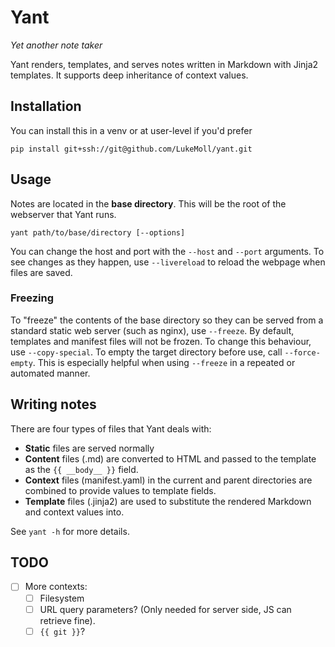 Yant
===

*Yet another note taker*

Yant renders, templates, and serves notes written in Markdown with Jinja2 templates. It supports deep inheritance of context values.

## Installation
You can install this in a venv or at user-level if you'd prefer
```
pip install git+ssh://git@github.com/LukeMoll/yant.git
```

## Usage
Notes are located in the **base directory**. This will be the root of the webserver that Yant runs.
```
yant path/to/base/directory [--options]
```
You can change the host and port with the `--host` and `--port` arguments. To see changes as they happen, use `--livereload` to reload the webpage when files are saved.

### Freezing
To "freeze" the contents of the base directory so they can be served from a standard static web server (such as nginx), use `--freeze`. By default, templates and manifest files will not be frozen. To change this behaviour, use `--copy-special`. To empty the target directory before use, call `--force-empty`. This is especially helpful when using `--freeze` in a repeated or automated manner.

## Writing notes
There are four types of files that Yant deals with:
 - **Static** files are served normally
 - **Content** files (.md) are converted to HTML and passed to the template as the `{{ __body__ }}` field.
 - **Context** files (manifest.yaml) in the current and parent directories are combined to provide values to template fields.
 - **Template** files (.jinja2) are used to substitute the rendered Markdown and context values into. 

See `yant -h` for more details.

## TODO

- [ ] More contexts:
  - [ ] Filesystem
  - [ ] URL query parameters? (Only needed for server side, JS can retrieve fine).
  - [ ] `{{ git }}`?
